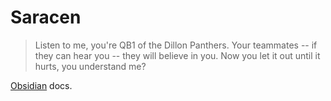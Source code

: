 # Saracen
> Listen to me, you're QB1 of the Dillon Panthers. Your teammates -- if they can hear you --  they will believe in you. Now you let it out until it hurts, you understand me?

[Obsidian](https://obsidian.md/) docs.
